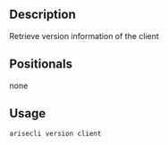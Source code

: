## Description

Retrieve version information of the client

## Positionals
none
## Usage

```sh
arisecli version client
```
